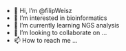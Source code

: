 - 👋 Hi, I’m @filipWeisz
- 👀 I’m interested in bioinformatics
- 🌱 I’m currently learning NGS analysis
- 💞️ I’m looking to collaborate on ...
- 📫 How to reach me ...

<!---
filipWeisz/filipWeisz is a ✨ special ✨ repository because its `README.md` (this file) appears on your GitHub profile.
You can click the Preview link to take a look at your changes.
--->
